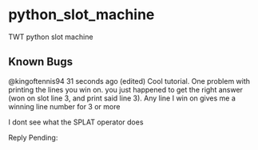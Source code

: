 # python_slot_machine
TWT python slot machine


## Known Bugs
@kingoftennis94
31 seconds ago (edited)
Cool tutorial. One problem with printing the lines you win on. you just happened to get the right answer (won on slot line 3, and print said line 3). 
Any line I win on gives me a winning line number for 3 or more

I dont see what the SPLAT operator does


Reply Pending:
